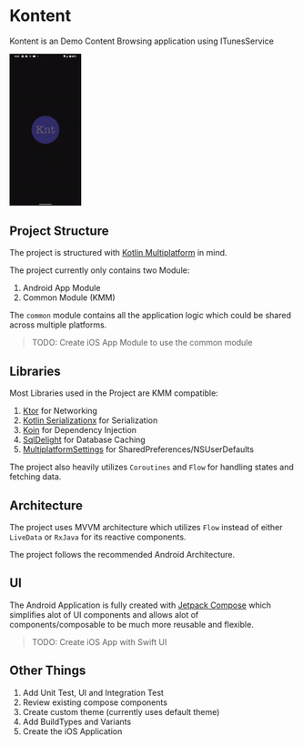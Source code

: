 # Kontent
Kontent is an Demo Content Browsing application using ITunesService

<img src="/assets/kontent_demo.gif" width="25%" height="25%"/>

## Project Structure
The project is structured with [Kotlin Multiplatform](https://kotlinlang.org/docs/multiplatform.html) in mind.

The project currently only contains two Module:
1) Android App Module
2) Common Module (KMM)

The `common` module contains all the application logic which could be shared across multiple platforms.

> TODO: Create iOS App Module to use the common module

## Libraries
Most Libraries used in the Project are KMM compatible:

1) [Ktor](https://github.com/ktorio/ktor) for Networking
2) [Kotlin Serializationx](https://github.com/Kotlin/kotlinx.serialization) for Serialization
3) [Koin](https://github.com/InsertKoinIO/koin) for Dependency Injection
4) [SqlDelight](https://github.com/cashapp/sqldelight) for Database Caching
5) [MultiplatformSettings](https://github.com/russhwolf/multiplatform-settings) for SharedPreferences/NSUserDefaults

The project also heavily utilizes `Coroutines` and `Flow` for handling states and fetching data.

## Architecture
The project uses MVVM architecture which utilizes `Flow` instead of either `LiveData` or `RxJava` for its reactive components.

The project follows the recommended Android Architecture.

## UI
The Android Application is fully created with [Jetpack Compose](https://developer.android.com/jetpack/compose?gclid=Cj0KCQjwiNSLBhCPARIsAKNS4_eUg2ZRMSjiYkSdM-PP_gCqZrUmbgNFwTKvcJV6mZ2PQ5EhOwXLIuwaAn8LEALw_wcB&gclsrc=aw.ds) which simplifies alot of UI components and allows alot of components/composable to be much more reusable and flexible.

> TODO: Create iOS App with Swift UI

## Other Things
1. Add Unit Test, UI and Integration Test
2. Review existing compose components
3. Create custom theme (currently uses default theme)
4. Add BuildTypes and Variants
5. Create the iOS Application
